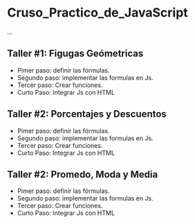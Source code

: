# Cruso_Practico_de_JavaScript

... 

## Taller #1: Figugas Geómetricas

- Pimer paso: definir las fórmulas.
- Segundo paso:  implementar las formulas en Js.
- Tercer paso: Crear funciones.
- Curto Paso: Integrar Js con HTML

## Taller #2: Porcentajes y Descuentos

- Pimer paso: definir las fórmulas.
- Segundo paso:  implementar las formulas en Js.
- Tercer paso: Crear funciones.
- Curto Paso: Integrar Js con HTML

## Taller #2: Promedo, Moda y Media

- Pimer paso: definir las fórmulas.
- Segundo paso:  implementar las formulas en Js.
- Tercer paso: Crear funciones.
- Curto Paso: Integrar Js con HTML